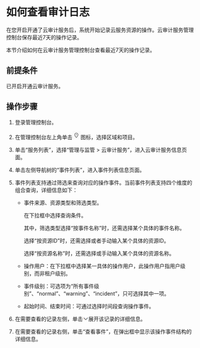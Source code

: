 # 如何查看审计日志<a name="drs_05_0004"></a>

在您开启开通了云审计服务后，系统开始记录云服务资源的操作。云审计服务管理控制台保存最近7天的操作记录。

本节介绍如何在云审计服务管理控制台查看最近7天的操作记录。

## 前提条件<a name="section118912381814"></a>

已开启开通云审计服务。

## 操作步骤<a name="section8751491116"></a>

1.  登录管理控制台。
2.  在管理控制台左上角单击![](figures/location.png)图标，选择区域和项目。
3.  单击“服务列表”，选择“管理与监管 \> 云审计服务”，进入云审计服务信息页面。
4.  单击左侧导航树的“事件列表”，进入事件列表信息页面。
5.  事件列表支持通过筛选来查询对应的操作事件。当前事件列表支持四个维度的组合查询，详细信息如下：
    -   事件来源、资源类型和筛选类型。

        在下拉框中选择查询条件。

        其中，筛选类型选择“按事件名称”时，还需选择某个具体的事件名称。

        选择“按资源ID”时，还需选择或者手动输入某个具体的资源ID。

        选择“按资源名称”时，还需选择或手动输入某个具体的资源名称。

    -   操作用户：在下拉框中选择某一具体的操作用户，此操作用户指用户级别，而非租户级别。
    -   事件级别：可选项为“所有事件级别”、“normal”、“warning”、“incident”，只可选择其中一项。
    -   起始时间、结束时间：可通过选择时间段查询操作事件。

6.  在需要查看的记录左侧，单击![](figures/drs_icon-expand.png)展开该记录的详细信息。
7.  在需要查看的记录右侧，单击“查看事件”，在弹出框中显示该操作事件结构的详细信息。

